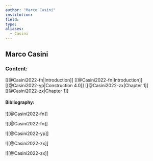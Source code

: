 ```yaml
---
author: "Marco Casini"
institution:
field:
type:
aliases:
  - Casini
---
```


## Marco Casini

### Content:
[[@Casini2022-fn|Introduction]]
[[@Casini2022-fn|Introduction]]
[[@Casini2022-yp|Construction 4.0]]
[[@Casini2022-zx|Chapter 1]]
[[@Casini2022-zx|Chapter 1]]

#### Bibliography:

![[@Casini2022-fn]]

![[@Casini2022-fn]]

![[@Casini2022-yp]]

![[@Casini2022-zx]]

![[@Casini2022-zx]]